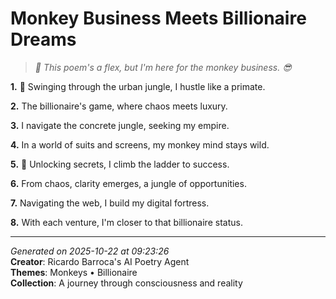 # Monkey Business Meets Billionaire Dreams

> *🐒 This poem's a flex, but I'm here for the monkey business. 😎*

**1.** 🐒 Swinging through the urban jungle, I hustle like a primate.


**2.** The billionaire's game, where chaos meets luxury.


**3.** I navigate the concrete jungle, seeking my empire.


**4.** In a world of suits and screens, my monkey mind stays wild.


**5.** 💎 Unlocking secrets, I climb the ladder to success.


**6.** From chaos, clarity emerges, a jungle of opportunities.


**7.** Navigating the web, I build my digital fortress.


**8.** With each venture, I'm closer to that billionaire status.



---

*Generated on 2025-10-22 at 09:23:26*  
**Creator**: Ricardo Barroca's AI Poetry Agent  
**Themes**: Monkeys • Billionaire  
**Collection**: A journey through consciousness and reality